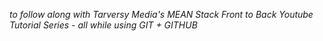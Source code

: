 *to follow along with Tarversy Media's MEAN Stack Front to Back Youtube Tutorial Series - all while using GIT + GITHUB*